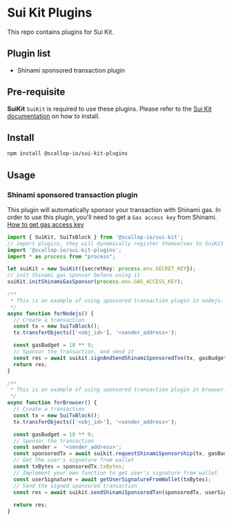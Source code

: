 # Sui Kit Plugins
This repo contains plugins for Sui Kit. 

## Plugin list
- Shinami sponsored transaction plugin

## Pre-requisite

**SuiKit**
`SuiKit` is required to use these plugins.
Please refer to the [Sui Kit documentation](!https://github.com/scallop-io/sui-kit) on how to install.


## Install
```bash
npm install @scallop-io/sui-kit-plugins
```

## Usage

### Shinami sponsored transaction plugin
This plugin will automatically sponsor your transaction with Shinami gas.
In order to use this plugin, you'll need to get a `Gas access key` from Shinami.
[How to get gas access key](!https://docs.shinami.com/reference/gas-station-api)

```typescript
import { SuiKit, SuiTxBlock } from '@scallop-io/sui-kit';
// import plugins, they will dynamically register themselves to SuiKit
import '@scallop-io/sui-kit-plugins';
import * as process from "process";

let suiKit = new SuiKit({secretKey: process.env.SECRET_KEY});
// init Shinami gas sponsor before using it
suiKit.initShinamiGasSponsor(process.env.GAS_ACCESS_KEY);

/**
 * This is an example of using sponsored transaction plugin in nodejs.
 */
async function forNodejs() {
  // Create a transaction
  const tx = new SuiTxBlock();
  tx.transferObjects(['<obj_id>'], '<sender_address>');

  const gasBudget = 10 ** 9;
  // Sponsor the transaction, and send it
  const res = await suikit.signAndSendShinamiSponsoredTxn(tx, gasBudget);
  return res;
}

/**
 * This is an example of using sponsored transaction plugin in browser.
 */
async function forBrowser() {
  // Create a transaction
  const tx = new SuiTxBlock();
  tx.transferObjects(['<obj_id>'], '<sender_address>');

  const gasBudget = 10 ** 9;
  // Sponsor the transaction
  const sender =  '<sender_address>';
  const sponsoredTx = await suikit.requestShinamiSponsorship(tx, gasBudget, sender);
  // Get the user's signature from wallet
  const txBytes = sponsoredTx.txBytes;
  // Implement your own function to get user's signature from wallet
  const userSignature = await getUserSignatureFromWallet(txBytes);
  // Send the signed sponsored transaction
  const res = await suikit.sendShinamiSponsoredTxn(sponsoredTx, userSignature);
  
  return res;
}
```

